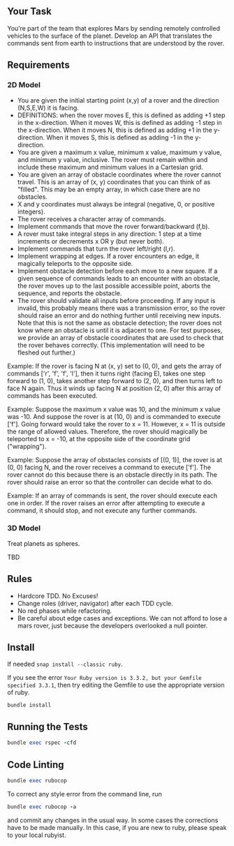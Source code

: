 ## Your Task

You’re part of the team that explores Mars by sending remotely controlled vehicles to the surface of the planet. Develop an API that translates the commands sent from earth to instructions that are understood by the rover.

## Requirements

### 2D Model

- You are given the initial starting point (x,y) of a rover and the direction (N,S,E,W) it is facing.
- DEFINITIONS: when the rover moves E, this is defined as adding +1 step in the x-direction. When it moves W, this is defined as adding -1 step in the x-direction. When it moves N, this is defined as adding +1 in the y-direction. When it moves S, this is defined as adding -1 in the y-direction.
- You are given a maximum x value, minimum x value, maximum y value, and minimum y value, inclusive. The rover must remain within and include these maximum and minimum values in a Cartesian grid.
- You are given an array of obstacle coordinates where the rover cannot travel. This is an array of (x, y) coordinates that you can think of as "filled". This may be an empty array, in which case there are no obstacles.
- X and y coordinates must always be integral (negative, 0, or positive integers).
- The rover receives a character array of commands.
- Implement commands that move the rover forward/backward (f,b).
- A rover must take integral steps in any direction: 1 step at a time increments or decrements x OR y (but never both).
- Implement commands that turn the rover left/right (l,r).
- Implement wrapping at edges. If a rover encounters an edge, it magically teleports to the opposite side.
- Implement obstacle detection before each move to a new square. If a given sequence of commands leads to an encounter with an obstacle, the rover moves up to the last possible accessible point, aborts the sequence, and reports the obstacle.
- The rover should validate all inputs before proceeding. If any input is invalid, this probably means there was a transmission error, so the rover should raise an error and do nothing further until receiving new inputs. Note that this is not the same as obstacle detection; the rover does not know where an obstacle is until it is adjacent to one. For test purposes, we provide an array of obstacle coordinates that are used to check that the rover behaves correctly. (This implementation will need to be fleshed out further.)

Example: If the rover is facing N at (x, y) set to (0, 0), and gets the array of commands ['r', 'f', 'f', 'l'], then it turns right (facing E), takes one step forward to (1, 0), takes another step forward to (2, 0), and then turns left to face N again. Thus it winds up facing N at position (2, 0) after this array of commands has been executed.

Example: Suppose the maximum x value was 10, and the minimum x value was -10. And suppose the rover is at (10, 0) and is commanded to execute ['f']. Going forward would take the rover to x = 11. However, x = 11 is outside the range of allowed values. Therefore, the rover should magically be teleported to x = -10, at the opposite side of the coordinate grid ("wrapping").

Example: Suppose the array of obstacles consists of [(0, 1)], the rover is at (0, 0) facing N, and the rover receives a command to execute ['f']. The rover cannot do this because there is an obstacle directly in its path. The rover should raise an error so that the controller can decide what to do.

Example: If an array of commands is sent, the rover should execute each one in order. If the rover raises an error after attempting to execute a command, it should stop, and not execute any further commands.

### 3D Model

Treat planets as spheres.

TBD

## Rules

- Hardcore TDD. No Excuses!
- Change roles (driver, navigator) after each TDD cycle.
- No red phases while refactoring.
- Be careful about edge cases and exceptions. We can not afford to lose a mars rover, just because the developers overlooked a null pointer.

## Install

If needed `snap install --classic ruby`.

If you see the error `Your Ruby version is 3.3.2, but your Gemfile specified 3.3.1`, then try editing the Gemfile to use the appropriate version of ruby.

```
bundle install
```

## Running the Tests

```ruby
bundle exec rspec -cfd
```

## Code Linting

```ruby
bundle exec rubocop
```

To correct any style error from the command line, run

```ruby
bundle exec rubocop -a
```

and commit any changes in the usual way. In some cases the corrections 
have to be made manually. In this case, if you are new to ruby, 
please speak to your local rubyist.